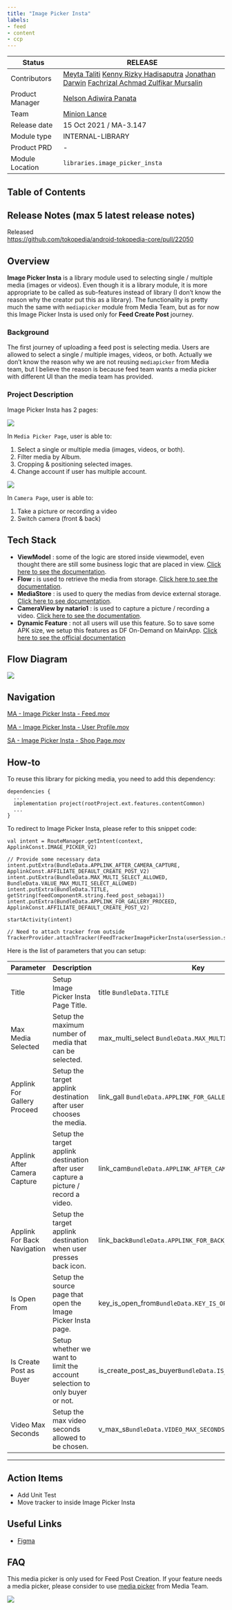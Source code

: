 ```yaml
---
title: "Image Picker Insta"
labels:
- feed
- content
- ccp
---
```



| **Status** | <!--start status:GREEN-->RELEASE<!--end status--> |
| --- | --- |
| Contributors | [Meyta Taliti](https://tokopedia.atlassian.net/wiki/people/5c8f676b8c3aae2d15113a7c?ref=confluence) [Kenny Rizky Hadisaputra](https://tokopedia.atlassian.net/wiki/people/5d1471f0b8c82e0c0ff12c67?ref=confluence) [Jonathan Darwin](https://tokopedia.atlassian.net/wiki/people/60d02446a01e11006ae4c8f0?ref=confluence) [Fachrizal Achmad Zulfikar Mursalin](https://tokopedia.atlassian.net/wiki/people/62a6713a192edb006f9d9a2b?ref=confluence) |
| Product Manager | [Nelson Adiwira Panata](https://tokopedia.atlassian.net/wiki/people/5d6382ea0a083a0db98ed2bb?ref=confluence)  |
| Team | [Minion Lance](https://tokopedia.atlassian.net/people/team/e1092372-ff41-4537-a48d-4824b575b890) |
| Release date | 15 Oct 2021 / <!--start status:BLUE-->MA-3.147<!--end status-->  |
| Module type | <!--start status:PURPLE-->INTERNAL-LIBRARY<!--end status-->  |
| Product PRD | - |
| Module Location | `libraries.image_picker_insta` | `libraries/image_picker_insta` |

## Table of Contents

<!--toc-->

## Release Notes (max 5 latest release notes)

<!--start expand:15 Oct 21 - MA-3.147 / SA-2.077-->
Released  
<https://github.com/tokopedia/android-tokopedia-core/pull/22050>
<!--end expand-->

## Overview

**Image Picker Insta** is a library module used to selecting single / multiple media (images or videos). Even though it is a library module, it is more appropriate to be called as sub-features instead of library (I don’t know the reason why the creator put this as a library). The functionality is pretty much the same with `mediapicker` module from Media Team, but as for now this Image Picker Insta is used only for **Feed Create Post** journey.

### Background

The first journey of uploading a feed post is selecting media. Users are allowed to select a single / multiple images, videos, or both. Actually we don’t know the reason why we are not reusing `mediapicker` from Media team, but I believe the reason is because feed team wants a media picker with different UI than the media team has provided.

### Project Description

Image Picker Insta has 2 pages:

![](res/Screen%20Shot%202023-01-17%20at%2016.29.44-20230117-092949.png)

In `Media Picker Page`, user is able to:

1. Select a single or multiple media (images, videos, or both).
2. Filter media by Album.
3. Cropping & positioning selected images.
4. Change account if user has multiple account.

![](res/Screen%20Shot%202023-01-17%20at%2016.29.57-20230117-093003.png)

In `Camera Page`, user is able to:

1. Take a picture or recording a video
2. Switch camera (front & back)

## Tech Stack

- **ViewModel** : some of the logic are stored inside viewmodel, even thought there are still some business logic that are placed in view. [Click here to see the documentation](https://developer.android.com/topic/libraries/architecture/viewmodel).
- **Flow :** is used to retrieve the media from storage. [Click here to see the documentation](https://developer.android.com/kotlin/flow).
- **MediaStore** : is used to query the medias from device external storage. [Click here to see documentation](https://developer.android.com/training/data-storage/shared/media).
- **CameraView by natario1** : is used to capture a picture / recording a video. [Click here to see the documentation](https://github.com/natario1/CameraView).
- **Dynamic Feature** : not all users will use this feature. So to save some APK size, we setup this features as DF On-Demand on MainApp. [Click here to see the official documentation](https://developer.android.com/guide/playcore/feature-delivery)

## Flow Diagram

![](res/Image%20Picker%20Insta.drawio-20230127-062243.png)

## Navigation

[MA - Image Picker Insta - Feed.mov](/wiki/download/attachments/2139065547/MA%20-%20Image%20Picker%20Insta%20-%20Feed.mov?version=1&modificationDate=1674547798030&cacheVersion=1&api=v2)

[MA - Image Picker Insta - User Profile.mov](/wiki/download/attachments/2139065547/MA%20-%20Image%20Picker%20Insta%20-%20User%20Profile.mov?version=2&modificationDate=1674547816786&cacheVersion=1&api=v2)

[SA - Image Picker Insta - Shop Page.mov](/wiki/download/attachments/2139065547/SA%20-%20Image%20Picker%20Insta%20-%20Shop%20Page.mov?version=1&modificationDate=1674547836489&cacheVersion=1&api=v2)

## How-to

To reuse this library for picking media, you need to add this dependency:



```
dependencies {
  ...
  implementation project(rootProject.ext.features.contentCommon)
  ...  
}
```

To redirect to Image Picker Insta, please refer to this snippet code:



```
val intent = RouteManager.getIntent(context, ApplinkConst.IMAGE_PICKER_V2)

// Provide some necessary data
intent.putExtra(BundleData.APPLINK_AFTER_CAMERA_CAPTURE, ApplinkConst.AFFILIATE_DEFAULT_CREATE_POST_V2)
intent.putExtra(BundleData.MAX_MULTI_SELECT_ALLOWED, BundleData.VALUE_MAX_MULTI_SELECT_ALLOWED)
intent.putExtra(BundleData.TITLE, getString(feedComponentR.string.feed_post_sebagai))
intent.putExtra(BundleData.APPLINK_FOR_GALLERY_PROCEED, ApplinkConst.AFFILIATE_DEFAULT_CREATE_POST_V2)

startActivity(intent)

// Need to attach tracker from outside
TrackerProvider.attachTracker(FeedTrackerImagePickerInsta(userSession.shopId))
```

Here is the list of parameters that you can setup:



| **Parameter** | **Description** | **Key** | **Value** |
| --- | --- | --- | --- |
| Title | Setup Image Picker Insta Page Title. | title `BundleData.TITLE` | Any String |
| Max Media Selected | Setup the maximum number of media that can be selected. | max\_multi\_select `BundleData.MAX_MULTI_SELECT_ALLOWED` | Any Int |
| Applink For Gallery Proceed | Setup the target applink destination after user chooses the media. | link\_gall `BundleData.APPLINK_FOR_GALLERY_PROCEED` | Any String (Applink) |
| Applink After Camera Capture | Setup the target applink destination after user capture a picture / record a video. | link\_cam`BundleData.APPLINK_AFTER_CAMERA_CAPTURE` | Any String (Applink) |
| Applink For Back Navigation | Setup the target applink destination when user presses back icon. | link\_back`BundleData.APPLINK_FOR_BACK_NAVIGATION` | Any String (Applink) |
| Is Open From | Setup the source page that open the Image Picker Insta page. | key\_is\_open\_from`BundleData.KEY_IS_OPEN_FROM` | Any String |
| Is Create Post as Buyer | Setup whether we want to limit the account selection to only buyer or not. | is\_create\_post\_as\_buyer`BundleData.IS_CREATE_POST_AS_BUYER` | Boolean`true` -> only buyer account is available`false` -> may have buyer & shop account if any |
| Video Max Seconds | Setup the max video seconds allowed to be chosen. | v\_max\_s`BundleData.VIDEO_MAX_SECONDS` | Any Int |



---

## Action Items

- Add Unit Test
- Move tracker to inside Image Picker Insta

## Useful Links

- [Figma](https://www.figma.com/file/xol2pH7zBm02Cl8dzznVNb/%5BFeed%5D-Post-Creation?node-id=5896%3A166583&t=BjqYYHuDFetU2VVl-0)

## FAQ

<!--start expand:What is the difference from this media picker with the one that owned by Media Team?-->
This media picker is only used for Feed Post Creation. If your feature needs a media picker, please consider to use [media picker](https://tokopedia.atlassian.net/wiki/spaces/PA/pages/1944682656/MediaPicker+Universal+Image+and+Video+Picker) from Media Team.

![](res/image-20220419-021000.png)
<!--end expand-->

